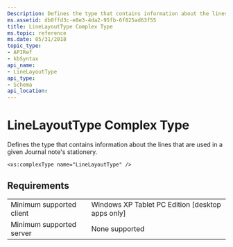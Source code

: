 ```yaml
---
Description: Defines the type that contains information about the lines that are used in a given Journal note's stationery.
ms.assetid: db0ffd3c-e8e3-4da2-95fb-6f825ad63f55
title: LineLayoutType Complex Type
ms.topic: reference
ms.date: 05/31/2018
topic_type: 
- APIRef
- kbSyntax
api_name: 
- LineLayoutType
api_type: 
- Schema
api_location: 
---
```


# LineLayoutType Complex Type

Defines the type that contains information about the lines that are used in a given Journal note's stationery.

``` syntax
<xs:complexType name="LineLayoutType" />
```

## Requirements



|                                     |                                                               |
|-------------------------------------|---------------------------------------------------------------|
| Minimum supported client<br/> | Windows XP Tablet PC Edition \[desktop apps only\]<br/> |
| Minimum supported server<br/> | None supported<br/>                                     |



 

 




